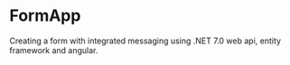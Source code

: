 # FormApp
Creating a form with integrated messaging using .NET 7.0 web api, entity framework and angular.
